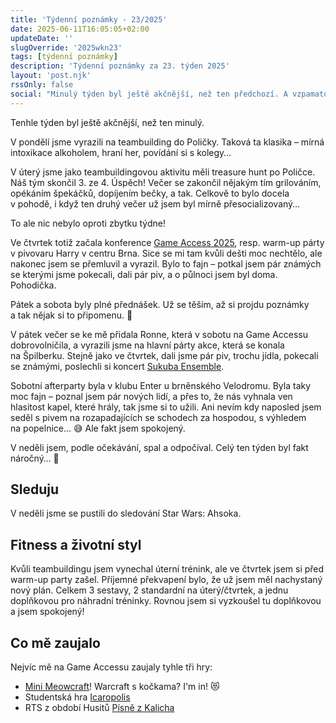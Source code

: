 ```yaml
---
title: 'Týdenní poznámky - 23/2025'
date: 2025-06-11T16:05:05+02:00
updateDate: ''
slugOverride: '2025wkn23'
tags: [týdenní poznámky]
description: 'Týdenní poznámky za 23. týden 2025'
layout: 'post.njk'
rssOnly: false
social: "Minulý týden byl ještě akčnější, než ten předchozí. A vzpamatovávám se z něj doteď. 😅\n\nVíc k tomu je v nových Týdenních poznámkách. 🙂"
---
```

Tenhle týden byl ještě akčnější, než ten minulý.

V pondělí jsme vyrazili na teambuilding do Poličky. Taková ta klasika – mírná intoxikace alkoholem, hraní her, povídání si s kolegy…

V úterý jsme jako teambuildingovou aktivitu měli treasure hunt po Poličce. Náš tým skončil 3. ze 4. Úspěch! Večer se zakončil nějakým tím grilováním, opékáním špekáčků, dopíjením bečky, a tak. Celkově to bylo docela v pohodě, i když ten druhý večer už jsem byl mírně přesocializovaný…

To ale nic nebylo oproti zbytku týdne!

Ve čtvrtek totiž začala konference [Game Access 2025](https://game-access.com/conference/), resp. warm-up párty v pivovaru Harry v centru Brna. Sice se mi tam kvůli dešti moc nechtělo, ale nakonec jsem se přemluvil a vyrazil. Bylo to fajn – potkal jsem pár známých se kterými jsme pokecali, dali pár piv, a o půlnoci jsem byl doma. Pohodička.

Pátek a sobota byly plné přednášek. Už se těším, až si projdu poznámky a tak nějak si to připomenu. 🙂 

V pátek večer se ke mě přidala Ronne, která v sobotu na Game Accessu dobrovolničila, a vyrazili jsme na hlavní párty akce, která se konala na Špilberku. Stejně jako ve čtvrtek, dali jsme pár piv, trochu jídla, pokecali se známými, poslechli si koncert [Sukuba Ensemble](https://sukubaensemble.cz).

Sobotní afterparty byla v klubu Enter u brněnského Velodromu. Byla taky moc fajn – poznal jsem pár nových lidí, a přes to, že nás vyhnala ven hlasitost kapel, které hrály, tak jsme si to užili. Ani nevím kdy naposled jsem seděl s pivem na rozapadajících se schodech za hospodou, s výhledem na popelnice… 😅 Ale fakt jsem spokojený.

V neděli jsem, podle očekávání, spal a odpočíval. Celý ten týden byl fakt náročný… 🙂

## Sleduju
V neděli jsme se pustili do sledování Star Wars: Ahsoka.

## Fitness a životní styl
Kvůli teambuildingu jsem vynechal úterní trénink, ale ve čtvrtek jsem si před warm-up party zašel. Příjemné překvapení bylo, že už jsem měl nachystaný nový plán. Celkem 3 sestavy, 2 standardní na úterý/čtvrtek, a jednu doplňkovou pro náhradní tréninky. Rovnou jsem si vyzkoušel tu doplňkovou a jsem spokojený! 

## Co mě zaujalo
Nejvíc mě na Game Accessu zaujaly tyhle tři hry:

- [Mini Meowcraft](https://www.minimeowcraft.com)! Warcraft s kočkama? I'm in! 😻
- Studentská hra [Icaropolis](https://ddaniecheque.itch.io/icaropolis)
- RTS z období Husitů [Písně z Kalicha](https://visiongame.cz/hra/kalich/)